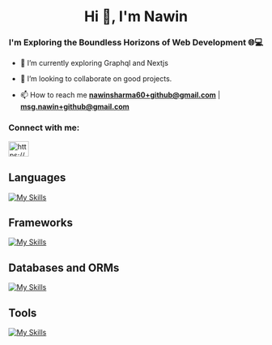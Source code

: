 <h1 align="center">Hi 👋, I'm Nawin</h1>
<h3 align="center">I'm Exploring the Boundless Horizons of Web Development 🌐💻</h3>

- 🌱 I’m currently exploring Graphql and Nextjs
- 👯 I’m looking to collaborate on good projects.

- 📫 How to reach me **nawinsharma60+github@gmail.com**   |    **msg.nawin+github@gmail.com**
  

<h3 align="left">Connect with me:</h3>
<p align="left">
<a href="https://linkedin.com/in/https://www.linkedin.com/in/nawin-kumar-sharma-83009825a" target="blank"><img align="center" src="https://raw.githubusercontent.com/rahuldkjain/github-profile-readme-generator/master/src/images/icons/Social/linked-in-alt.svg" alt="https://www.linkedin.com/in/nawin-kumar-sharma-83009825a" height="30" width="40" /></a>
</p>


<h2>Languages</h2>

[![My Skills](https://skillicons.dev/icons?i=ts,js,java,python)](https://skillicons.dev)

<h2>Frameworks</h2>
  
[![My Skills](https://skillicons.dev/icons?i=nodejs,express,react,nextjs,tailwindcss,materialui)](https://skillicons.dev)

<h2>Databases and ORMs</h2>
  
[![My Skills](https://skillicons.dev/icons?i=postgres,prisma,mongo)](https://skillicons.dev)

<h2>Tools</h2>
 
[![My Skills](https://skillicons.dev/icons?i=git,linux,npm,pnpm,bash)](https://skillicons.dev)
